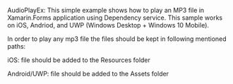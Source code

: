 AudioPlayEx:
This simple example shows how to play an MP3 file in Xamarin.Forms application using Dependency service. 
This sample works on iOS, Andriod, and UWP (Windows Desktop + Windows 10 Mobile). 

In order to play any mp3 file the files should be kept in following mentioned paths:

iOS: file should be added to the Resources folder

Android/UWP:  file should be added to the Assets folder
